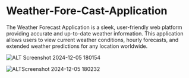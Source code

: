 # Weather-Fore-Cast-Application
The Weather Forecast Application is a sleek, user-friendly web platform providing accurate and up-to-date weather information. This application allows users to view current weather conditions, hourly forecasts, and extended weather predictions for any location worldwide.

![ALT Screenshot 2024-12-05 180154](https://github.com/user-attachments/assets/e0179ee6-6da6-4d64-bc81-ca5744c658ae)


![ALTScreenshot 2024-12-05 180232](https://github.com/user-attachments/assets/acfb5eb7-10bf-4af7-992c-c5f84aaaafc3)




